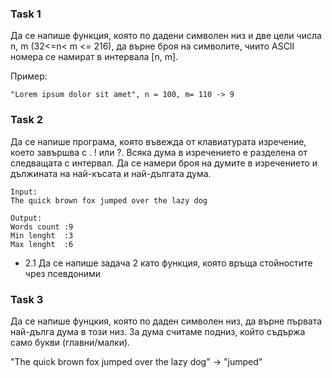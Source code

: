 ### Task 1

Да се напише функция, която по дадени символен низ и две цели числа n, m (32<=n< m <= 216), да върне броя на символите, чиито ASCII номера се намират в интервала [n, m].

Пример:
```
"Lorem ipsum dolor sit amet", n = 100, m= 110 -> 9
```

### Task 2

Да се напише програма, която въвежда от клавиатурата изречение, което завършва с . ! или ?. Всяка дума в изречението е разделена от следващата с интервал. Да се намери броя на думите в изречението и дължината на най-късата и най-дългата дума.

```
Input: 
The quick brown fox jumped over the lazy dog

Output:
Words count :9
Min lenght  :3
Max lenght  :6
``` 

* 2.1 Да се напише задача 2 като функция, която връща стойностите чрез псевдоними 

### Task 3

Да се напише фунцкия, която по даден символен низ, да върне първата най-дълга дума в този низ. За дума считаме подниз, който съдържа само букви (главни/малки).

"The quick brown fox jumped over the lazy dog" -> "jumped"

